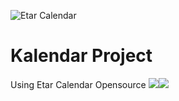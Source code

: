 ![Etar Calendar](metadata/en-US/images/featureGraphic.png)
# Kalendar Project
Using Etar Calendar Opensource 
[![](metadata/en_fdroid.png)](https://f-droid.org/packages/ws.xsoh.etar/)[![](metadata/en_google_play.png)](https://play.google.com/store/apps/details?id=ws.xsoh.etar)
